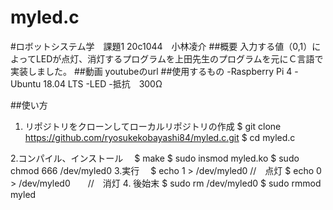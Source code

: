 # myled.c
#ロボットシステム学　課題1
20c1044　小林凌介
##概要
入力する値（0,1）によってLEDが点灯、消灯するプログラムを上田先生のプログラムを元にＣ言語で実装しました。
##動画
youtubeのurl
##使用するもの
  -Raspberry Pi 4
  -Ubuntu 18.04 LTS
  -LED
  -抵抗　300Ω

##使い方
1. リポジトリをクローンしてローカルリポジトリの作成
   $ git clone https://github.com/ryosukekobayashi84/myled.c.git
   $ cd myled.c
   
2.コンパイル、インストール
　$ make
  $ sudo insmod myled.ko
  $ sudo chmod 666 /dev/myled0 
3.実行
　$ echo 1 > /dev/myled0    //　点灯
  $ echo 0 > /dev/myled0　　//　消灯
4. 後始末
  $ sudo rm /dev/myled0
  $ sudo rmmod myled  

